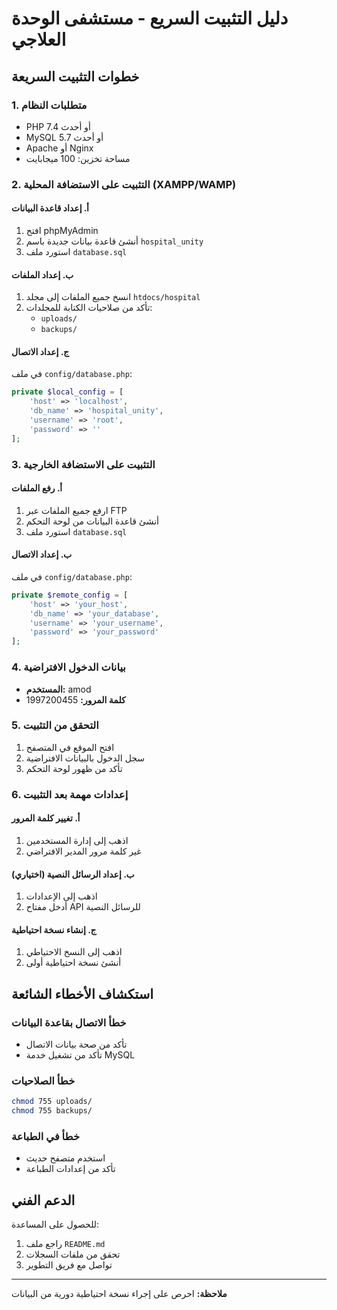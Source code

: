 # دليل التثبيت السريع - مستشفى الوحدة العلاجي

## خطوات التثبيت السريعة

### 1. متطلبات النظام
- PHP 7.4 أو أحدث
- MySQL 5.7 أو أحدث  
- Apache أو Nginx
- مساحة تخزين: 100 ميجابايت

### 2. التثبيت على الاستضافة المحلية (XAMPP/WAMP)

#### أ. إعداد قاعدة البيانات
1. افتح phpMyAdmin
2. أنشئ قاعدة بيانات جديدة باسم `hospital_unity`
3. استورد ملف `database.sql`

#### ب. إعداد الملفات
1. انسخ جميع الملفات إلى مجلد `htdocs/hospital`
2. تأكد من صلاحيات الكتابة للمجلدات:
   - `uploads/`
   - `backups/`

#### ج. إعداد الاتصال
في ملف `config/database.php`:
```php
private $local_config = [
    'host' => 'localhost',
    'db_name' => 'hospital_unity',
    'username' => 'root',
    'password' => ''
];
```

### 3. التثبيت على الاستضافة الخارجية

#### أ. رفع الملفات
1. ارفع جميع الملفات عبر FTP
2. أنشئ قاعدة البيانات من لوحة التحكم
3. استورد ملف `database.sql`

#### ب. إعداد الاتصال
في ملف `config/database.php`:
```php
private $remote_config = [
    'host' => 'your_host',
    'db_name' => 'your_database',
    'username' => 'your_username',
    'password' => 'your_password'
];
```

### 4. بيانات الدخول الافتراضية
- **المستخدم:** amod
- **كلمة المرور:** 1997200455

### 5. التحقق من التثبيت
1. افتح الموقع في المتصفح
2. سجل الدخول بالبيانات الافتراضية
3. تأكد من ظهور لوحة التحكم

### 6. إعدادات مهمة بعد التثبيت

#### أ. تغيير كلمة المرور
1. اذهب إلى إدارة المستخدمين
2. غير كلمة مرور المدير الافتراضي

#### ب. إعداد الرسائل النصية (اختياري)
1. اذهب إلى الإعدادات
2. أدخل مفتاح API للرسائل النصية

#### ج. إنشاء نسخة احتياطية
1. اذهب إلى النسخ الاحتياطي
2. أنشئ نسخة احتياطية أولى

## استكشاف الأخطاء الشائعة

### خطأ الاتصال بقاعدة البيانات
- تأكد من صحة بيانات الاتصال
- تأكد من تشغيل خدمة MySQL

### خطأ الصلاحيات
```bash
chmod 755 uploads/
chmod 755 backups/
```

### خطأ في الطباعة
- استخدم متصفح حديث
- تأكد من إعدادات الطباعة

## الدعم الفني
للحصول على المساعدة:
1. راجع ملف `README.md`
2. تحقق من ملفات السجلات
3. تواصل مع فريق التطوير

---
**ملاحظة:** احرص على إجراء نسخة احتياطية دورية من البيانات